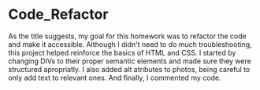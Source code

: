# Code_Refactor
As the title suggests, my goal for this homework was to refactor the code and make it accessible. Although I didn't need to do much troubleshooting, this project helped reinforce the basics of HTML and CSS. I started by changing DIVs to their proper semantic elements and made sure they were structured apropriatly. 
I also added alt atributes to photos, being careful to only add text to relevant ones. And finally, I commented my code.


